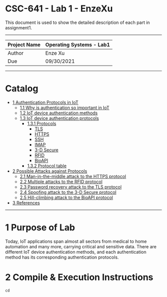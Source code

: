 CSC-641 - Lab 1 - EnzeXu
===========================
This document is used to show the detailed description of each part in assignment1.

****
 
| Project Name | Operating Systems - Lab1 |
| ---- | ---- |
| Author | Enze Xu |
| Due | 09/30/2021 |

****
# Catalog

* [1 Authentication Protocols in IoT](#1-authentication-protocols-in-iot)
  * [1.1 Why is authentication so important in IoT](#11-why-is-authentication-so-important-in-iot)
  * [1.2 IoT device authentication methods](#12-iot-device-authentication-methods)
  * [1.3 IoT device authentication protocols](#13-iot-device-authentication-protocols)
    * [1.3.1 Protocols](#131-protocols)
      * [TLS](#1-tls)
      * [HTTPS](#2-https)
      * [SSH](#3-ssh)
      * [IMAP](#4-imap)
      * [3-D Secure](#5-3-d-secure)
      * [RFID](#6-rfid)
      * [BioAPI](#7-bioapi)
    * [1.3.2 Protocol table](#132-protocol-table)
* [2 Possible Attacks against Protocols](#2-possible-attacks-against-protocols)
  * [2.1 Man-in-the-middle attack to the HTTPS protocol](#21-man-in-the-middle-attack-to-the-https-protocol)
  * [2.2 Multiple attacks to the RFID protocol](#22-multiple-attacks-to-the-rfid-protocol)
  * [2.3 Password recovery attack to the TLS protocol](#23-password-recovery-attack-to-the-tls-protocol)
  * [2.4 Spoofing attack to the 3-D Secure protocol](#24-spoofing-attack-to-the-3-d-secure-protocol)
  * [2.5 Hill-climbing attack to the BioAPI protocol](#25-hill-climbing-attack-to-the-bioapi-protocol)
* [3 References](#3-references)

****


# 1 Purpose of Lab
Today, IoT applications span almost all sectors from medical to home automation and many more, carrying critical and sensitive data. There are different IoT device authentication methods, and each authentication method has its corresponding authentication protocols.


# 2 Compile & Execution Instructions
```shell
cd 
```




